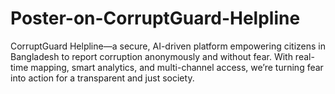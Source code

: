 # Poster-on-CorruptGuard-Helpline
CorruptGuard Helpline—a secure, AI-driven platform empowering citizens in Bangladesh to report corruption anonymously and without fear. With real-time mapping, smart analytics, and multi-channel access, we’re turning fear into action for a transparent and just society.
